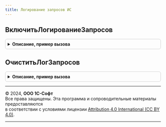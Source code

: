 ```yaml
---
title: Логирование запросов ИС
---
```



## ВключитьЛогированиеЗапросов
<details style="margin: 1em 0; padding: 0.5em; border: 1px solid #ccc; border-radius: 6px;">

<summary style="font-weight: bold; cursor: pointer;">Описание, пример вызова</summary>

```bsl

// Включает логирование запросов в текущем сейнсе на время ЗаписыватьСекунд.
//
// Параметры:
// 	ПараметрыЛогирования - см. НовыеПараметрыЛогированияЗапросов.
// 	ЗаписыватьСекунд - Неопределено, Число - Количество секунд, после которых прекратится запись логов запросов.
// 	НовыйЛог         - Булево              - Добавляет новый слой логирования. Используется для вложенного логирования
// 	                                         Возвращаются параметры логирования с текущим значением идентификатора логов.
// Возвращаемое значение:
// 	см. НовыеПараметрыЛогированияЗапросов.
Функция ВключитьЛогированиеЗапросов(ПараметрыЛогирования, ЗаписыватьСекунд = Неопределено, НовыйЛог = Ложь) Экспорт
```

Пример вызова
```bsl
Результат = ЛогированиеЗапросовИС.ВключитьЛогированиеЗапросов(ПараметрыЛогирования, ЗаписыватьСекунд, НовыйЛог);
```
</details>

## ОчиститьЛогЗапросов
<details style="margin: 1em 0; padding: 0.5em; border: 1px solid #ccc; border-radius: 6px;">

<summary style="font-weight: bold; cursor: pointer;">Описание, пример вызова</summary>

```bsl

// Очищает файл лога основного слоя.
//
// Параметры:
// 	ПараметрыЛогирования - см. НовыеПараметрыЛогированияЗапросов.
Процедура ОчиститьЛогЗапросов(ПараметрыЛогирования) Экспорт
```

Пример вызова
```bsl
ЛогированиеЗапросовИС.ОчиститьЛогЗапросов(ПараметрыЛогирования) 
```
</details>

---

© 2024, **ООО 1С-Софт**  
Все права защищены. Эта программа и сопроводительные материалы предоставляются  
в соответствии с условиями лицензии [Attribution 4.0 International (CC BY 4.0)](https://creativecommons.org/licenses/by/4.0/legalcode).

---
